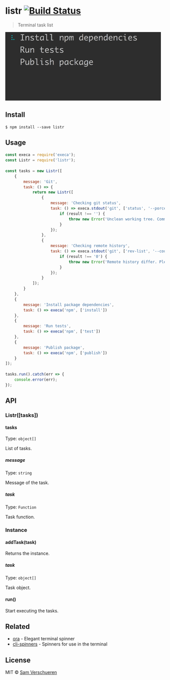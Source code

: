 # listr [![Build Status](https://travis-ci.org/SamVerschueren/listr.svg?branch=master)](https://travis-ci.org/SamVerschueren/listr)

> Terminal task list

<img src="screenshot.gif" width="492">

## Install

```
$ npm install --save listr
```


## Usage

```js
const execa = require('execa');
const Listr = require('listr');

const tasks = new Listr([
	{
		message: 'Git',
		task: () => {
			return new Listr([
				{
					message: 'Checking git status',
					task: () => execa.stdout('git', ['status', '--porcelain']).then(result => {
						if (result !== '') {
							throw new Error('Unclean working tree. Commit or stash changes first.');
						}
					});
				},
				{
					message: 'Checking remote history',
					task: () => execa.stdout('git', ['rev-list', '--count', '--left-only', '@{u}...HEAD']).then(result => {
						if (result !== '0') {
							throw new Error('Remote history differ. Please pull changes.');
						}
					});
				}
			]);
		}
	},
	{
		message: 'Install package dependencies',
		task: () => execa('npm', ['install'])
	},
	{
		message: 'Run tests',
		task: () => execa('npm', ['test'])
	},
	{
		message: 'Publish package',
		task: () => execa('npm', ['publish'])
	}
]);

tasks.run().catch(err => {
	console.error(err);
});
```


## API

### Listr([tasks])

#### tasks

Type: `object[]`

List of tasks.

##### message

Type: `string`

Message of the task.

##### task

Type: `Function`

Task function.

### Instance

#### addTask(task)

Returns the instance.

##### task

Type: `object[]`

Task object.

#### run()

Start executing the tasks.


## Related

- [ora](https://github.com/sindresorhus/ora) - Elegant terminal spinner
- [cli-spinners](https://github.com/sindresorhus/cli-spinners) - Spinners for use in the terminal


## License

MIT © [Sam Verschueren](https://github.com/SamVerschueren)
